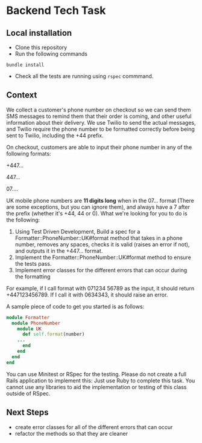 # Backend Tech Task

## Local installation

* Clone this repository
* Run the following commands

```
bundle install
```

* Check all the tests are running using ```rspec``` commmand.

## Context

We collect a customer's phone number on checkout so we can send them SMS messages to remind them that their order is coming, and other useful information about their delivery. We use Twilio to send the actual messages, and Twilio require the phone number to be formatted correctly before being sent to Twilio, including the +44 prefix. 

On checkout, customers are able to input their phone number in any of the following formats:

+447...

447...

07....

UK mobile phone numbers are **11 digits long** when in the 07... format (There are some exceptions, but you can ignore them), and always have a 7 after the prefix (whether it's +44, 44 or 0). What we're looking for you to do is the following:

1. Using Test Driven Development, Build a spec for a Formatter::PhoneNumber::UK#format method that takes in a phone number, removes any spaces, checks it is valid (raises an error if not), and outputs it in the +447... format. 
2. Implement the Formatter::PhoneNumber::UK#format method to ensure the tests pass.
3. Implement error classes for the different errors that can occur during the formatting

For example, if I call format with 071234 56789 as the input, it should return +447123456789. If I call it with 0634343, it should raise an error.

A sample piece of code to get you started is as follows:

```ruby
module Formatter
  module PhoneNumber
    module UK
      def self.format(number)
	...
      end
    end
  end
end
```

You can use Minitest or RSpec for the testing. Please do not create a full Rails application to implement this: Just use Ruby to complete this task. You cannot use any libraries to aid the implementation or testing of this class outside of RSpec.

## Next Steps
- create error classes for all of the different errors that can occur
- refactor the methods so that they are cleaner
